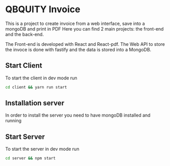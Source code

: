 # QBQUITY Invoice

This is a project to create invoice from a web interface, save into a mongoDB and print in PDF
Here you can find 2 main projects: the front-end and the back-end.

The Front-end is developed with React and React-pdf.
The Web API to store the invoce is done with fastify and the data is stored into a MongoDB.

## Start Client

To start the client in dev mode run

```bash
cd client && yarn run start
```

## Installation server

In order to install the server you need to have mongoDB installed and running

## Start Server

To start the server in dev mode run

```bash
cd server && npm start
```
